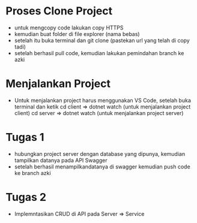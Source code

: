 # Proses Clone Project

- untuk mengcopy code lakukan copy HTTPS
- kemudian buat folder di file explorer (nama bebas)
- setelah itu buka terminal dan git clone (pastekan url yang telah di copy tadi)
- setelah berhasil pull code, kemudian lakukan pemindahan branch ke azki

# Menjalankan Project

- Untuk menjalankan project harus menggunakan VS Code, setelah buka terminal dan ketik
  cd client => dotnet watch (untuk menjalankan project client)
  cd server => dotnet watch (untuk menjalankan project server)

# Tugas 1

- hubungkan project server dengan database yang dipunya, kemudian tampilkan datanya pada API Swagger
- setelah berhasil menampilkandatanya di swagger kemudian push code ke branch azki

# Tugas 2

- Implemntasikan CRUD di API pada Server => Service
